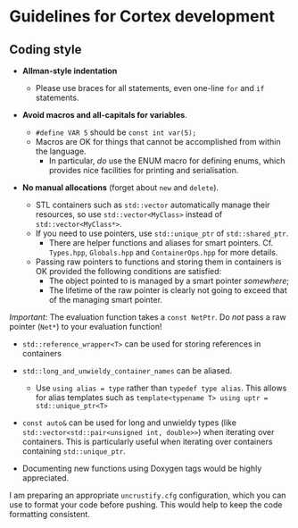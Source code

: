 # Guidelines for Cortex development

## Coding style

- **Allman-style indentation**
    - Please use braces for all statements, even one-line `for` and `if` statements.

- **Avoid macros and all-capitals for variables**.
    - `#define VAR 5` should be `const int var(5);`
	- Macros are OK for things that cannot be accomplished from within the language.
		- In particular, _do_ use the ENUM macro for defining enums, which provides nice facilities for printing and serialisation.

- **No manual allocations** (forget about `new` and `delete`).
    - STL containers such as `std::vector` automatically manage their resources, so use `std::vector<MyClass>` instead of `std::vector<MyClass*>`.
	- If you need to use pointers, use `std::unique_ptr` of `std::shared_ptr`.
		- There are helper functions and aliases for smart pointers. Cf. `Types.hpp`, `Globals.hpp` and `ContainerOps.hpp` for more details.
	- Passing raw pointers to functions and storing them in containers is OK provided the following conditions are satisfied:
		- The object pointed to is managed by a smart pointer _somewhere_;
		- The lifetime of the raw pointer is clearly not going to exceed that of the managing smart pointer.
		
*Important*: The evaluation function takes a `const NetPtr`. Do *not* pass a raw pointer (`Net*`) to your evaluation function!

- `std::reference_wrapper<T>` can be used for storing references in containers

- `std::long_and_unwieldy_container_names` can be aliased.
	- Use `using alias = type` rather than `typedef type alias`. This allows for alias templates such as `template<typename T> using uptr = std::unique_ptr<T>`

- `const auto&` can be used for long and unwieldy types (like `std::vector<std::pair<unsigned int, double>>`) when iterating over containers. This is particularly useful when iterating over containers containing `std::unique_ptr`.

- Documenting new functions using Doxygen tags would be highly appreciated.

I am preparing an appropriate `uncrustify.cfg` configuration, which you can use to format your code before pushing. This would help to keep the code formatting consistent.
